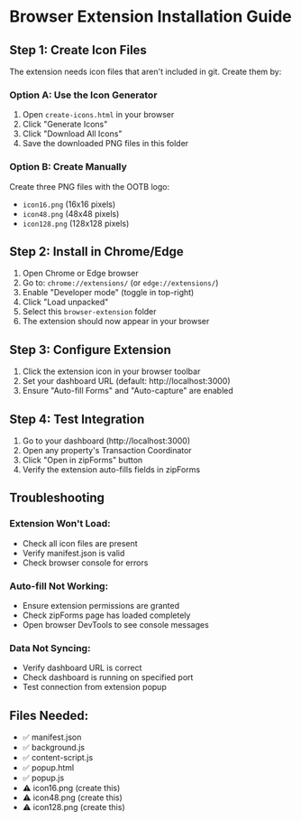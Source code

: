 # Browser Extension Installation Guide

## Step 1: Create Icon Files

The extension needs icon files that aren't included in git. Create them by:

### Option A: Use the Icon Generator
1. Open `create-icons.html` in your browser
2. Click "Generate Icons"
3. Click "Download All Icons"
4. Save the downloaded PNG files in this folder

### Option B: Create Manually
Create three PNG files with the OOTB logo:
- `icon16.png` (16x16 pixels)
- `icon48.png` (48x48 pixels)
- `icon128.png` (128x128 pixels)

## Step 2: Install in Chrome/Edge

1. Open Chrome or Edge browser
2. Go to: `chrome://extensions/` (or `edge://extensions/`)
3. Enable "Developer mode" (toggle in top-right)
4. Click "Load unpacked"
5. Select this `browser-extension` folder
6. The extension should now appear in your browser

## Step 3: Configure Extension

1. Click the extension icon in your browser toolbar
2. Set your dashboard URL (default: http://localhost:3000)
3. Ensure "Auto-fill Forms" and "Auto-capture" are enabled

## Step 4: Test Integration

1. Go to your dashboard (http://localhost:3000)
2. Open any property's Transaction Coordinator
3. Click "Open in zipForms" button
4. Verify the extension auto-fills fields in zipForms

## Troubleshooting

### Extension Won't Load:
- Check all icon files are present
- Verify manifest.json is valid
- Check browser console for errors

### Auto-fill Not Working:
- Ensure extension permissions are granted
- Check zipForms page has loaded completely
- Open browser DevTools to see console messages

### Data Not Syncing:
- Verify dashboard URL is correct
- Check dashboard is running on specified port
- Test connection from extension popup

## Files Needed:
- ✅ manifest.json
- ✅ background.js
- ✅ content-script.js
- ✅ popup.html
- ✅ popup.js
- ⚠️ icon16.png (create this)
- ⚠️ icon48.png (create this)
- ⚠️ icon128.png (create this)